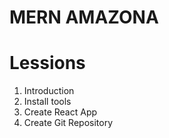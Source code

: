 # MERN AMAZONA

# Lessions
1. Introduction
2. Install tools
3. Create React App
4. Create Git Repository
